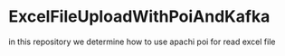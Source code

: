 # ExcelFileUploadWithPoiAndKafka
in this repository we determine how to use apachi poi for read excel file 
